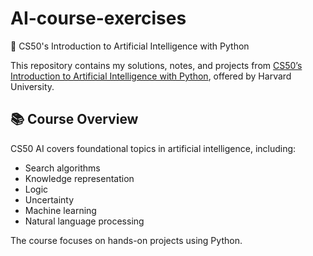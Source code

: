 # AI-course-exercises
  🤖 CS50's Introduction to Artificial Intelligence with Python

This repository contains my solutions, notes, and projects from [CS50’s Introduction to Artificial Intelligence with Python](https://cs50.harvard.edu/ai/2020/), offered by Harvard University.

## 📚 Course Overview

CS50 AI covers foundational topics in artificial intelligence, including:
- Search algorithms
- Knowledge representation
- Logic
- Uncertainty
- Machine learning
- Natural language processing

The course focuses on hands-on projects using Python.
